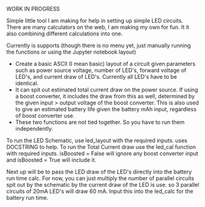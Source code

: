 WORK IN PROGRESS

Simple little tool I am making for help in setting up simple LED circuits. There are many calculators on the web, I am making my own for fun. It it also combining different calculations into one.

Currently is supports (though there is no menu yet, just manually running the functions or using the Jupyter notebook layout)
- Create a basic ASCII (I mean basic) layout of a circuit given parameters such as power source voltage, number of LED's, forward voltage of LED's, and current draw of LED's. Currently all LED's have to be identical.
- It can spit out estimated total current draw on the power source. If using a boost converter, it includes the draw from this as well, determined by the given input > output voltage of the boost converter. This is also used to give an estimated battery life given the battery mAh input, regardless of boost converter use.
- These two functions are not tied together. So you have to run them independently.

To run the LED Schematic, use led_layout with the required inputs. uses DOCSTRING to help.
To run the Total Current draw use the led_cal function with required inputs. isBoosted = False will ignore any boost converter input and isBoosted = True will include it.

Next up will be to pass the LED draw of the LED's directly into the battery run time calc. For now, you can just multiply the number of parallel circuits spit out by the schematic by the current draw of the LED is use. so 3 parallel circuits of 20mA LED's will draw 60 mA. Input this into the led_calc for the battery run time. 